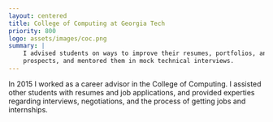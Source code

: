 ```yaml
---
layout: centered
title: College of Computing at Georgia Tech
priority: 800
logo: assets/images/coc.png
summary: |
    I advised students on ways to improve their resumes, portfolios, and job
    prospects, and mentored them in mock technical interviews.
---
```


In 2015 I worked as a career advisor in the College of Computing. I assisted
other students with resumes and job applications, and provided experties
regarding interviews, negotiations, and the process of getting jobs and
internships.
